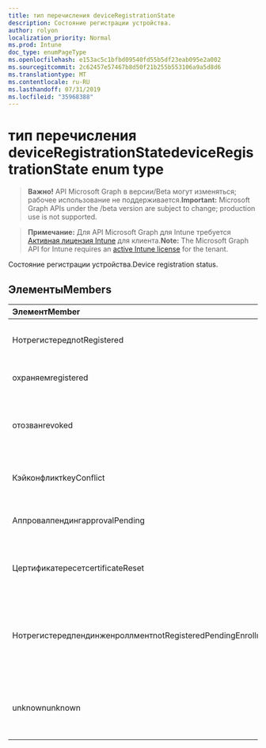```yaml
---
title: тип перечисления deviceRegistrationState
description: Состояние регистрации устройства.
author: rolyon
localization_priority: Normal
ms.prod: Intune
doc_type: enumPageType
ms.openlocfilehash: e153ac5c1bfbd09540fd55b5df23eab095e2a002
ms.sourcegitcommit: 2c62457e57467b8d50f21b255b553106a9a5d8d6
ms.translationtype: MT
ms.contentlocale: ru-RU
ms.lasthandoff: 07/31/2019
ms.locfileid: "35968388"
---
```

# <a name="deviceregistrationstate-enum-type"></a><span data-ttu-id="87672-103">тип перечисления deviceRegistrationState</span><span class="sxs-lookup"><span data-stu-id="87672-103">deviceRegistrationState enum type</span></span>

> <span data-ttu-id="87672-104">**Важно!** API Microsoft Graph в версии/Beta могут изменяться; рабочее использование не поддерживается.</span><span class="sxs-lookup"><span data-stu-id="87672-104">**Important:** Microsoft Graph APIs under the /beta version are subject to change; production use is not supported.</span></span>

> <span data-ttu-id="87672-105">**Примечание:** Для API Microsoft Graph для Intune требуется [Активная лицензия Intune](https://go.microsoft.com/fwlink/?linkid=839381) для клиента.</span><span class="sxs-lookup"><span data-stu-id="87672-105">**Note:** The Microsoft Graph API for Intune requires an [active Intune license](https://go.microsoft.com/fwlink/?linkid=839381) for the tenant.</span></span>

<span data-ttu-id="87672-106">Состояние регистрации устройства.</span><span class="sxs-lookup"><span data-stu-id="87672-106">Device registration status.</span></span>

## <a name="members"></a><span data-ttu-id="87672-107">Элементы</span><span class="sxs-lookup"><span data-stu-id="87672-107">Members</span></span>
|<span data-ttu-id="87672-108">Элемент</span><span class="sxs-lookup"><span data-stu-id="87672-108">Member</span></span>|<span data-ttu-id="87672-109">Значение</span><span class="sxs-lookup"><span data-stu-id="87672-109">Value</span></span>|<span data-ttu-id="87672-110">Описание</span><span class="sxs-lookup"><span data-stu-id="87672-110">Description</span></span>|
|:---|:---|:---|
|<span data-ttu-id="87672-111">Нотрегистеред</span><span class="sxs-lookup"><span data-stu-id="87672-111">notRegistered</span></span>|<span data-ttu-id="87672-112">нуль</span><span class="sxs-lookup"><span data-stu-id="87672-112">0</span></span>|<span data-ttu-id="87672-113">Устройство не зарегистрировано.</span><span class="sxs-lookup"><span data-stu-id="87672-113">The device is not registered.</span></span>|
|<span data-ttu-id="87672-114">охраняем</span><span class="sxs-lookup"><span data-stu-id="87672-114">registered</span></span>|<span data-ttu-id="87672-115">2</span><span class="sxs-lookup"><span data-stu-id="87672-115">2</span></span>|<span data-ttu-id="87672-116">Устройство зарегистрировано.</span><span class="sxs-lookup"><span data-stu-id="87672-116">The device is registered.</span></span>|
|<span data-ttu-id="87672-117">отозван</span><span class="sxs-lookup"><span data-stu-id="87672-117">revoked</span></span>|<span data-ttu-id="87672-118">4</span><span class="sxs-lookup"><span data-stu-id="87672-118">3</span></span>|<span data-ttu-id="87672-119">Устройство заблокировано, очищено или снято.</span><span class="sxs-lookup"><span data-stu-id="87672-119">The device has been blocked, wiped or retired.</span></span>|
|<span data-ttu-id="87672-120">Кэйконфликт</span><span class="sxs-lookup"><span data-stu-id="87672-120">keyConflict</span></span>|<span data-ttu-id="87672-121">SP4</span><span class="sxs-lookup"><span data-stu-id="87672-121">4</span></span>|<span data-ttu-id="87672-122">У устройства есть конфликт ключей.</span><span class="sxs-lookup"><span data-stu-id="87672-122">The device has a key conflict.</span></span>|
|<span data-ttu-id="87672-123">Аппровалпендинг</span><span class="sxs-lookup"><span data-stu-id="87672-123">approvalPending</span></span>|<span data-ttu-id="87672-124">17:00</span><span class="sxs-lookup"><span data-stu-id="87672-124">5</span></span>|<span data-ttu-id="87672-125">Устройство ожидает утверждения.</span><span class="sxs-lookup"><span data-stu-id="87672-125">The device is pending approval.</span></span>|
|<span data-ttu-id="87672-126">Цертификатересет</span><span class="sxs-lookup"><span data-stu-id="87672-126">certificateReset</span></span>|<span data-ttu-id="87672-127">6 </span><span class="sxs-lookup"><span data-stu-id="87672-127">6</span></span>|<span data-ttu-id="87672-128">Сертификат устройства сброшен.</span><span class="sxs-lookup"><span data-stu-id="87672-128">The device certificate has been reset.</span></span>|
|<span data-ttu-id="87672-129">Нотрегистередпендинженроллмент</span><span class="sxs-lookup"><span data-stu-id="87672-129">notRegisteredPendingEnrollment</span></span>|<span data-ttu-id="87672-130">7 </span><span class="sxs-lookup"><span data-stu-id="87672-130">7</span></span>|<span data-ttu-id="87672-131">Устройство не зарегистрировано и находится в состоянии ожидания регистрации.</span><span class="sxs-lookup"><span data-stu-id="87672-131">The device is not registered and pending enrollment.</span></span>|
|<span data-ttu-id="87672-132">unknown</span><span class="sxs-lookup"><span data-stu-id="87672-132">unknown</span></span>|<span data-ttu-id="87672-133">8 </span><span class="sxs-lookup"><span data-stu-id="87672-133">8</span></span>|<span data-ttu-id="87672-134">Состояние регистрации устройства неизвестно.</span><span class="sxs-lookup"><span data-stu-id="87672-134">The device registration status is unknown.</span></span>|






